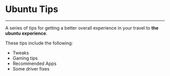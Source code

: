 # Ubuntu Tips

-------------

A series of tips for getting a better overall experience in your travel to **the ubuntu experience**.

These tips include the following:

* Tweaks
* Gaming tips
* Recommended Apps
* Some driver fixes
